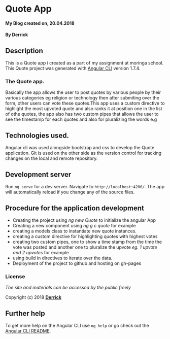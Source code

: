 # Quote App
#### My Blog created on, 20.04.2018
#### By **Derrick**

## Description
This is a Quote app i created as a part of my assignment at moringa school.
This Quote project was generated with [Angular CLI](https://github.com/angular/angular-cli) version 1.7.4.
### The Quote app.
Basically the app allows the user to post quotes by various people by their various categories eg religion or technology then after submiting over the form, other users can vote these quotes.This app uses a custom directive to highlight the most upvoted quote and also ranks it at position one in the list of othe quotes, the app also has two custom pipes that allows the user to see the timestamp for each quotes and also for pluralizing the words e.g  

## Technologies used.
Angular cli was used alongside bootstrap and css to develop the Quote application.
Git is used on the other side as the version control for tracking changes on the local and remote repository.

## Development server

Run `ng serve` for a dev server. Navigate to `http://localhost:4200/`. The app will automatically reload if you change any of the source files.


## Procedure for the application development
+ Creating the project using *ng new Quote* to initialize the angular App
+ Creating a new component using *ng g c quote* for example
+ creating a models class to instantiate new quote instances.
+ creating a custom directive for highlighting quotes with highest votes
+ creating two custom pipes, one to show a time stamp from the time the vote was posted and another one to pluralize the upvote *eg. 1 upvote and 2 upvotes* for example
+ using build in directives to iterate over the data.
+ Deployment of the project to github and hosting on gh-pages

### License
*The site and materials can be accessed by the public freely*

Copyright (c) 2018 **[Derrick](http://github.com)**

## Further help

To get more help on the Angular CLI use `ng help` or go check out the [Angular CLI README](https://github.com/angular/angular-cli/blob/master/README.md).
